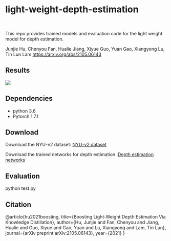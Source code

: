 # light-weight-depth-estimation
<br>

This repo provides trained models and evaluation code for the light weight model for depth estimation.

Junjie Hu, Chenyou Fan, Hualie Jiang, Xiyue Guo, Yuan Gao, Xiangyong Lu, Tin Lun Lam https://arxiv.org/abs/2105.06143



Results
-
![](https://github.com/junjH/light-weight-depth-estimation/raw/master/figs/results.png)


Dependencies
-
+ python 3.6<br>
+ Pytorch 1.7.1<br>


Download
-
Download the NYU-v2 dataset: [NYU-v2 dataset](https://drive.google.com/file/d/1WoOZOBpOWfmwe7bknWS5PMUCLBPFKTOw/view?usp=sharing) <br>

Download the trained networks for depth estimation :[Depth estimation networks](https://drive.google.com/file/d/1yr5S5FIheL1mUfBzVJ8KqcIq9JP-jd4z/view?usp=sharing) <br>

Evaluation
-
 python test.py<br>

Citation
-

  @article{hu2021boosting,
    title={Boosting Light-Weight Depth Estimation Via Knowledge Distillation},
    author={Hu, Junjie and Fan, Chenyou and Jiang, Hualie and Guo, Xiyue and Gao, Yuan and Lu, Xiangyong and Lam, Tin Lun},
    journal={arXiv preprint arXiv:2105.06143},
    year={2021}
  }
